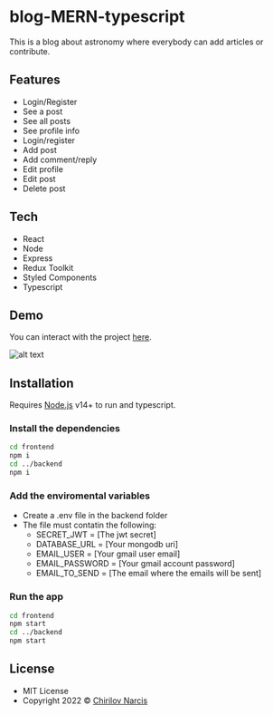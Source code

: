 # blog-MERN-typescript

This is a blog about astronomy where everybody can add articles or contribute.

## Features

- Login/Register
- See a post
- See all posts
- See profile info
- Login/register
- Add post
- Add comment/reply
- Edit profile
- Edit post
- Delete post

## Tech

- React
- Node 
- Express
- Redux Toolkit
- Styled Components
- Typescript

## Demo
You can interact with the project
 [here](https://blog.chirilovnarcis.ro).


 
![alt text](https://chirilovnarcis.ro/img/blog-full.png)

## Installation

Requires [Node.js](https://nodejs.org/) v14+ to run and typescript.

### Install the dependencies

```sh
cd frontend
npm i
cd ../backend
npm i
```
### Add the enviromental variables
 - Create a .env file in the backend folder
 - The file must contatin the following: 
    - SECRET_JWT = [The jwt secret]
    - DATABASE_URL = [Your mongodb uri]
    - EMAIL_USER = [Your gmail user email]
    - EMAIL_PASSWORD = [Your gmail account password]
    - EMAIL_TO_SEND = [The email where the emails will be sent]
### Run the app
```sh
cd frontend
npm start
cd ../backend
npm start
```
## License
- MIT License
- Copyright 2022 © [Chirilov Narcis](https://chirilovnarcis.ro)